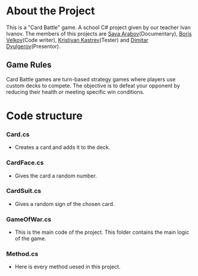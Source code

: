# About the Project

This is a "Card Battle" game. A school C# project given by our teacher Ivan Ivanov. The members of this projects are [Sava Arabov](https://github.com/SavaArabov)(Documentary), [Boris Velkov](https://github.com/BorkoAXT)(Code writer), [Kristiyan Kastrev](https://github.com/KristiyanKastrev)(Tester) and [Dimitar Dyulgerov](https://github.com/DimitarDyul)(Presentor).

## Game Rules
Card Battle games are turn-based strategy games where players use custom decks to compete. The objective is to defeat your opponent by reducing their health or meeting specific win conditions.

# Code structure

### Card.cs
* Creates a card and adds it to the deck.

### CardFace.cs
* Gives the card a random number.

### CardSuit.cs
* Gives a random sign of the chosen card.

### GameOfWar.cs
* This is the main code of the project. This folder contains the main logic of the game.

### Method.cs
* Here is every method uesed in this project.
